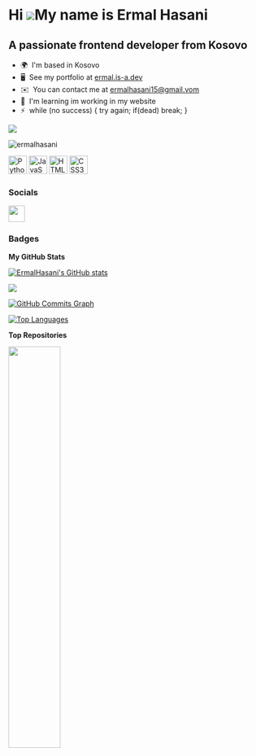 Hi ![](https://user-images.githubusercontent.com/18350557/176309783-0785949b-9127-417c-8b55-ab5a4333674e.gif)My name is Ermal Hasani
====================================================================================================================================

A passionate frontend developer from Kosovo
-------------------------------------------

* 🌍  I'm based in Kosovo
* 🖥️  See my portfolio at [ermal.is-a.dev](http://ermal.is-a.dev)
* ✉️  You can contact me at [ermalhasani15@gmail.vom](mailto:ermalhasani15@gmail.vom)
* 🔭  I'm learning im working in my website
* ⚡  while (no success) { try again; if(dead) break; }

<a href="https://www.github.com/ErmalHasani" target="_blank" rel="noreferrer"><img
src="https://img.shields.io/github/followers/ErmalHasani?logo=github&style=for-the-badge&color=0891b2&labelColor=1c1917" /></a>
<p align="left"> <img src="https://komarev.com/ghpvc/?username=ermalhasani&label=Profile%20views&color=0e75b6&style=flat" alt="ermalhasani" /> </p>


<p align="left">
<a href="https://www.python.org/" target="_blank" rel="noreferrer"><img src="https://raw.githubusercontent.com/danielcranney/readme-generator/main/public/icons/skills/python-colored.svg" width="36" height="36" alt="Python" /></a>
<a href="https://developer.mozilla.org/en-US/docs/Web/JavaScript" target="_blank" rel="noreferrer"><img src="https://raw.githubusercontent.com/danielcranney/readme-generator/main/public/icons/skills/javascript-colored.svg" width="36" height="36" alt="JavaScript" /></a>
<a href="https://developer.mozilla.org/en-US/docs/Glossary/HTML5" target="_blank" rel="noreferrer"><img src="https://raw.githubusercontent.com/danielcranney/readme-generator/main/public/icons/skills/html5-colored.svg" width="36" height="36" alt="HTML5" /></a>
<a href="https://www.w3.org/TR/CSS/#css" target="_blank" rel="noreferrer"><img src="https://raw.githubusercontent.com/danielcranney/readme-generator/main/public/icons/skills/css3-colored.svg" width="36" height="36" alt="CSS3" /></a>
</p>


### Socials

<p align="left"> <a href="https://www.github.com/ErmalHasani" target="_blank" rel="noreferrer"><img src="https://raw.githubusercontent.com/danielcranney/readme-generator/main/public/icons/socials/github.svg" width="32" height="32" /></a></p>

### Badges

<b>My GitHub Stats</b>

<a href="http://www.github.com/ErmalHasani"><img src="https://github-readme-stats.vercel.app/api?username=ErmalHasani&show_icons=true&hide=&count_private=true&title_color=0891b2&text_color=ffffff&icon_color=0891b2&bg_color=1c1917&hide_border=true&show_icons=true" alt="ErmalHasani's GitHub stats" /></a>

<a href="http://www.github.com/ErmalHasani"><img src="https://github-readme-streak-stats.herokuapp.com/?user=ErmalHasani&stroke=ffffff&background=1c1917&ring=0891b2&fire=0891b2&currStreakNum=ffffff&currStreakLabel=0891b2&sideNums=ffffff&sideLabels=ffffff&dates=ffffff&hide_border=true" /></a>

<a href="http://www.github.com/ErmalHasani"><img src="https://activity-graph.herokuapp.com/graph?username=ErmalHasani&bg_color=1c1917&color=ffffff&line=0891b2&point=ffffff&area_color=1c1917&area=true&hide_border=true&custom_title=GitHub%20Commits%20Graph" alt="GitHub Commits Graph" /></a>

<a href="https://github.com/ErmalHasani" align="left"><img src="https://github-readme-stats.vercel.app/api/top-langs/?username=ErmalHasani&langs_count=10&title_color=0891b2&text_color=ffffff&icon_color=0891b2&bg_color=1c1917&hide_border=true&locale=en&custom_title=Top%20%Languages" alt="Top Languages" /></a>

<b>Top Repositories</b>

<div width="100%" align="center"><a href="https://github.com/ErmalHasani/My-Website" align="left"><img align="left" width="45%" src="https://github-readme-stats.vercel.app/api/pin/?username=ErmalHasani&repo=My-Website&title_color=0891b2&text_color=ffffff&icon_color=0891b2&bg_color=1c1917&hide_border=true&locale=en" /></a></div><br /><br /><br /><br /><br /><br /><br />
